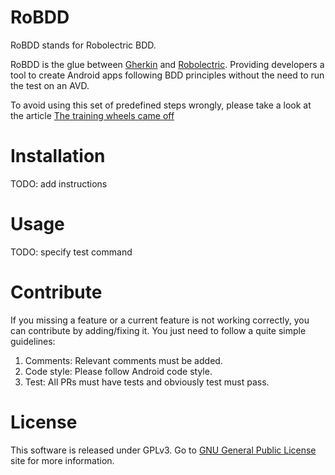 RoBDD
=====

RoBDD stands for Robolectric BDD.

RoBDD is the glue between [Gherkin][3] and [Robolectric][1]. Providing developers a tool to create Android apps
following BDD principles without the need to run the test on an AVD.

To avoid using this set of predefined steps wrongly, please take a look at the article  [The training wheels came off][4]


Installation
============

TODO: add instructions

Usage
=====

TODO: specify test command


Contribute
==========

If you missing a feature or a current feature is not working correctly, you can contribute by adding/fixing it. You just
need to follow a quite simple guidelines:

1. Comments: Relevant comments must be added.
2. Code style: Please follow Android code style.
3. Test: All PRs must have tests and obviously test must pass.


License
=======

This software is released under GPLv3. Go to [GNU General Public License][2] site for more information.

[1]: http://pivotal.github.io/robolectric/index.html
[2]: http://www.gnu.org/licenses/gpl.html
[3]: https://github.com/cucumber/cucumber/wiki/Gherkin
[4]: http://aslakhellesoy.com/post/11055981222/the-training-wheels-came-off?5cc9f1c0
